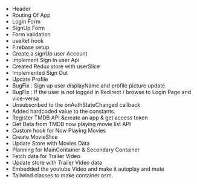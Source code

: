 - Header
- Routing Of App
- Login Form
- SignUp Form
- Form validation
- useRef hook
- Firebase setup
- Create a signUp user Account
- Implement Sign In user Api
- Created Redux store with userSlice
- Implemented Sign Out
- Update Profile
- BugFix : Sign up user displayName and profile picture update
- BugFix : If the user is not logged in Redirect / browse to Login Page and vice-versa
- Unsubscribed to the onAuthStateChanged callback
- Added hardcoded value to the constants.
- Register TMDB API &create an app & get access token
- Get Data from TMDB now playing movie list API
- Custom hook for Now Playing Movies
- Create MovieSlice
- Update Store with Movies Data
- Planning for MainContainer & Secondary Container
- Fetch data for Trailer Video
- Update store with Trailer Video data
- Embedded the youtube Video and make it autoplay and mute
- Tailwind classes to make container osm.